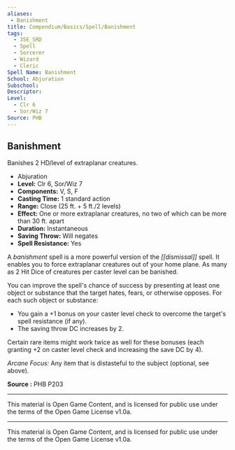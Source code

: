 ```yaml
---
aliases:
 - Banishment
title: Compendium/Basics/Spell/Banishment
tags: 
  - 35E_SRD
  - Spell
  - Sorcerer
  - Wizard
  - Cleric
Spell Name: Banishment
School: Abjuration
Subschool: 
Descriptor: 
Level:
  - Clr 6
  - Sor/Wiz 7
Source: PHB
---
```


## Banishment

Banishes 2 HD/level of extraplanar creatures.

*   Abjuration
*   **Level:** Clr 6, Sor/Wiz 7
*   **Components:** V, S, F
*   **Casting Time:** 1 standard action
*   **Range:** Close (25 ft. + 5 ft./2 levels)
*   **Effect:** One or more extraplanar creatures, no two of which can be more than 30 ft. apart
*   **Duration:** Instantaneous
*   **Saving Throw:** Will negates
*   **Spell Resistance:** Yes

A *banishment* spell is a more powerful version of the *[[dismissal]]* spell. It enables you to force extraplanar creatures out of your home plane. As many as 2 Hit Dice of creatures per caster level can be banished.

You can improve the spell's chance of success by presenting at least one object or substance that the target hates, fears, or otherwise opposes. For each such object or substance:
- You gain a +1 bonus on your caster level check to overcome the target's spell resistance (if any).
- The saving throw DC increases by 2.

Certain rare items might work twice as well for these bonuses (each granting +2 on caster level check and increasing the save DC by 4).

*Arcane Focus:* Any item that is distasteful to the subject (optional, see above).

**Source :** PHB P203

---

This material is Open Game Content, and is licensed for public use under  
the terms of the Open Game License v1.0a.

---

This material is Open Game Content, and is licensed for public use under the terms of the Open Game License v1.0a.
